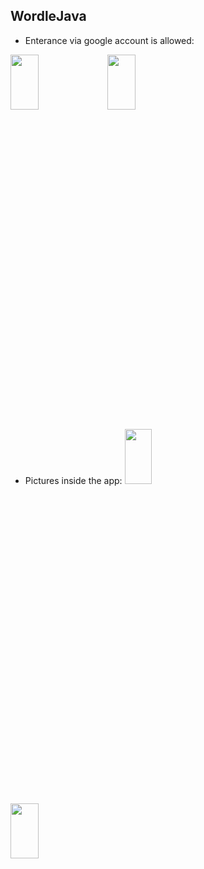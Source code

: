 ## WordleJava
* Enterance via google account is allowed:
<img src="(https://user-images.githubusercontent.com/109238953/236423570-0193b866-cfca-421d-bf48-8cf4c2088043.jpeg)"  width="30%" height="15%">
<img src="![tempsnip](https://user-images.githubusercontent.com/109238953/236423305-535fa1ce-5ff0-481e-90f2-26385367b509.png)"  width="30%" height="15%">


* Pictures inside the app:
<img src="![WhatsApp Image 2023-05-05 at 12 18 28](https://user-images.githubusercontent.com/109238953/236423610-4282503d-0036-483c-b4ec-56a9be062262.jpeg)
"  width="30%" height="15%">


<img src="![WhatsApp Image 2023-05-05 at 12 18 27](https://user-images.githubusercontent.com/109238953/236423657-e6210548-e71b-4805-86b7-337501465bc9.jpeg)
"  width="30%" height="15%">


